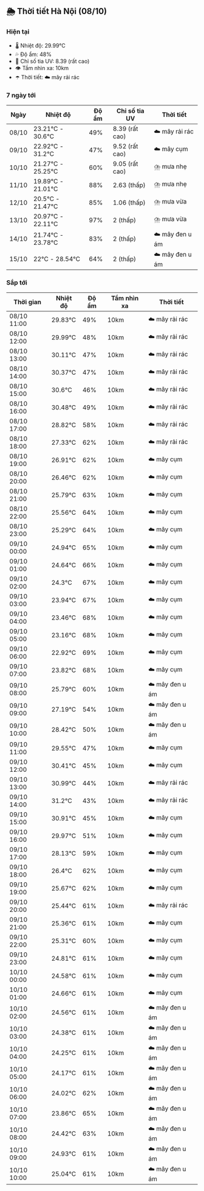 ## 🌦️ Thời tiết Hà Nội (08/10)

### Hiện tại

- 🌡️ Nhiệt độ: 29.99℃
- 💦 Độ ẩm: 48%
- 🌟 Chỉ số tia UV: 8.39 (rất cao)
- 👁️ Tầm nhìn xa: 10km
- ☂️ Thời tiết: ☁️ mây rải rác

### 7 ngày tới

| Ngày | Nhiệt độ | Độ ẩm | Chỉ số tia UV | Thời tiết |
| --- | --- | --- | --- | --- |
| 08/10 | 23.21℃ - 30.6℃ | 49% | 8.39 (rất cao) | ☁️ mây rải rác |
| 09/10 | 22.92℃ - 31.2℃ | 47% | 9.52 (rất cao) | ☁️ mây cụm |
| 10/10 | 21.27℃ - 25.25℃ | 60% | 9.05 (rất cao) | ⛈️ mưa nhẹ |
| 11/10 | 19.89℃ - 21.01℃ | 88% | 2.63 (thấp) | ⛈️ mưa nhẹ |
| 12/10 | 20.5℃ - 21.47℃ | 85% | 1.06 (thấp) | ⛈️ mưa vừa |
| 13/10 | 20.97℃ - 22.11℃ | 97% | 2 (thấp) | ⛈️ mưa vừa |
| 14/10 | 21.74℃ - 23.78℃ | 83% | 2 (thấp) | ☁️ mây đen u ám |
| 15/10 | 22℃ - 28.54℃ | 64% | 2 (thấp) | ☁️ mây đen u ám |

### Sắp tới

| Thời gian | Nhiệt độ | Độ ẩm | Tầm nhìn xa | Thời tiết |
| --- | --- | --- | --- | --- |
| 08/10 11:00 | 29.83℃ | 49% | 10km | ☁️ mây rải rác |
| 08/10 12:00 | 29.99℃ | 48% | 10km | ☁️ mây rải rác |
| 08/10 13:00 | 30.11℃ | 47% | 10km | ☁️ mây rải rác |
| 08/10 14:00 | 30.37℃ | 47% | 10km | ☁️ mây rải rác |
| 08/10 15:00 | 30.6℃ | 46% | 10km | ☁️ mây rải rác |
| 08/10 16:00 | 30.48℃ | 49% | 10km | ☁️ mây rải rác |
| 08/10 17:00 | 28.82℃ | 58% | 10km | ☁️ mây rải rác |
| 08/10 18:00 | 27.33℃ | 62% | 10km | ☁️ mây rải rác |
| 08/10 19:00 | 26.91℃ | 62% | 10km | ☁️ mây cụm |
| 08/10 20:00 | 26.46℃ | 62% | 10km | ☁️ mây cụm |
| 08/10 21:00 | 25.79℃ | 63% | 10km | ☁️ mây cụm |
| 08/10 22:00 | 25.56℃ | 64% | 10km | ☁️ mây cụm |
| 08/10 23:00 | 25.29℃ | 64% | 10km | ☁️ mây cụm |
| 09/10 00:00 | 24.94℃ | 65% | 10km | ☁️ mây cụm |
| 09/10 01:00 | 24.64℃ | 66% | 10km | ☁️ mây cụm |
| 09/10 02:00 | 24.3℃ | 67% | 10km | ☁️ mây cụm |
| 09/10 03:00 | 23.94℃ | 67% | 10km | ☁️ mây cụm |
| 09/10 04:00 | 23.46℃ | 68% | 10km | ☁️ mây cụm |
| 09/10 05:00 | 23.16℃ | 68% | 10km | ☁️ mây cụm |
| 09/10 06:00 | 22.92℃ | 69% | 10km | ☁️ mây cụm |
| 09/10 07:00 | 23.82℃ | 68% | 10km | ☁️ mây cụm |
| 09/10 08:00 | 25.79℃ | 60% | 10km | ☁️ mây đen u ám |
| 09/10 09:00 | 27.19℃ | 54% | 10km | ☁️ mây đen u ám |
| 09/10 10:00 | 28.42℃ | 50% | 10km | ☁️ mây đen u ám |
| 09/10 11:00 | 29.55℃ | 47% | 10km | ☁️ mây cụm |
| 09/10 12:00 | 30.41℃ | 45% | 10km | ☁️ mây cụm |
| 09/10 13:00 | 30.99℃ | 44% | 10km | ☁️ mây rải rác |
| 09/10 14:00 | 31.2℃ | 43% | 10km | ☁️ mây rải rác |
| 09/10 15:00 | 30.91℃ | 45% | 10km | ☁️ mây cụm |
| 09/10 16:00 | 29.97℃ | 51% | 10km | ☁️ mây cụm |
| 09/10 17:00 | 28.13℃ | 59% | 10km | ☁️ mây cụm |
| 09/10 18:00 | 26.4℃ | 62% | 10km | ☁️ mây cụm |
| 09/10 19:00 | 25.67℃ | 62% | 10km | ☁️ mây cụm |
| 09/10 20:00 | 25.44℃ | 61% | 10km | ☁️ mây rải rác |
| 09/10 21:00 | 25.36℃ | 61% | 10km | ☁️ mây cụm |
| 09/10 22:00 | 25.31℃ | 60% | 10km | ☁️ mây cụm |
| 09/10 23:00 | 24.81℃ | 61% | 10km | ☁️ mây cụm |
| 10/10 00:00 | 24.58℃ | 61% | 10km | ☁️ mây cụm |
| 10/10 01:00 | 24.66℃ | 61% | 10km | ☁️ mây cụm |
| 10/10 02:00 | 24.56℃ | 61% | 10km | ☁️ mây đen u ám |
| 10/10 03:00 | 24.38℃ | 61% | 10km | ☁️ mây đen u ám |
| 10/10 04:00 | 24.25℃ | 61% | 10km | ☁️ mây đen u ám |
| 10/10 05:00 | 24.17℃ | 61% | 10km | ☁️ mây đen u ám |
| 10/10 06:00 | 24.02℃ | 62% | 10km | ☁️ mây đen u ám |
| 10/10 07:00 | 23.86℃ | 65% | 10km | ☁️ mây đen u ám |
| 10/10 08:00 | 24.42℃ | 63% | 10km | ☁️ mây đen u ám |
| 10/10 09:00 | 24.93℃ | 61% | 10km | ☁️ mây đen u ám |
| 10/10 10:00 | 25.04℃ | 61% | 10km | ☁️ mây đen u ám |
